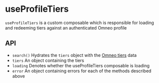 # useProfileTiers

`useProfileTiers` is a custom composable which is responsible for loading and redeeming tiers against an authenticated Omneo profile

## API 

- `search()`
Hydrates the `tiers` object with the [Omneo tiers](https://omneo.readme.io/reference/showtier) data
- `tiers`
An object containing the tiers
- `loading`
Denotes whether the useProfileTiers composable is loading
- `error`
An object containing errors for each of the methods described above